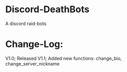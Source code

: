 # Discord-DeathBots
A discord raid-bots

# Change-Log:
  V1.0;
     Released
  V1.1;
     Added new functions: change_bio, change_server_nickname

